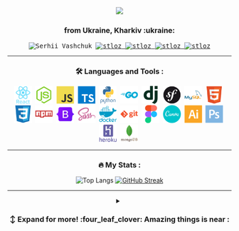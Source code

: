 <p align="center">
  <img src="https://capsule-render.vercel.app/api?type=waving&height=150&section=header&color=gradient&customColorList=6,7,8,8,8,8,8,8,8,8,10,17&text=Hi,%20there!&fontSize=60&animation=fadeIn&fontAlignY=30&desc=I’m%20Serhii,%20Full%20Stack%20Developer&descAlignY=80"/>
</p>
<h3 align="center">from Ukraine, Kharkiv  :ukraine: </h3>

<!--### <img src="https://raw.githubusercontent.com/zluvsand/zluvsand/master/wave.gif" height="25px" width="25px">I’m Serhii, Full Stack Developer <img src="https://media.giphy.com/media/WUlplcMpOCEmTGBtBW/giphy.gif" width="30"> from Ukraine, Kharkiv  :ukraine:
-->
<p align="center">
<kbd>
  <a>
    <img src="https://komarev.com/ghpvc/?username=Stloz&style=for-the-badge&color=007b1f&label=My+Profile+Views" alt="Serhii Vashchuk"/>
  </a>
<a href="https://t.me/maddad13" target="_blank">
  <img src="https://img.shields.io/badge/telegram-D14836?color=2CA5E0&style=for-the-badge&logo=telegram&logoColor=white" alt="stloz"/>
 </a>
 <a href="https://www.linkedin.com/in/stloz/" target="_blank">
  <img src="https://img.shields.io/badge/LinkedIn-0077B5?style=for-the-badge&logo=linkedin&logoColor=white" alt="stloz"/>
 </a>
  <a href="https://www.instagram.com/sergey.uarabey" target="_blank">
  <img src="https://img.shields.io/badge/Instagram-fe4164?style=for-the-badge&logo=instagram&logoColor=white" alt="stloz" />
 </a> 
  <a href="https://www.facebook.com/stloz.serg/" target="_blank">
  <img src="https://img.shields.io/badge/Facebook-20BEFF?&style=for-the-badge&logo=facebook&logoColor=white" alt="stloz"  />
  </a> 
</kbd>
</p>

---
<div align="center">

### :hammer_and_wrench: Languages and Tools :
<div>
  <img src="https://github.com/devicons/devicon/blob/master/icons/react/react-original-wordmark.svg" title="React" alt="React" width="40" height="40"/>&nbsp;
  <img src="https://raw.githubusercontent.com/devicons/devicon/55609aa5bd817ff167afce0d965585c92040787a/icons/nodejs/nodejs-original.svg" title="NodeJS" **alt="NodeJS" width="40" height="40"/>&nbsp;
  <img src="https://github.com/devicons/devicon/blob/master/icons/javascript/javascript-original.svg" title="JavaScript" alt="JavaScript" width="40" height="40"/>&nbsp;
  <img src="https://github.com/devicons/devicon/blob/master/icons/typescript/typescript-original.svg" title="TypeScript" **alt="TypeScript" width="40" height="40"/>&nbsp;
  <img src="https://github.com/devicons/devicon/blob/master/icons/python/python-original-wordmark.svg" title="Pyton" **alt="Pyton" width="40" height="40"/>&nbsp;
  <img src="https://github.com/devicons/devicon/blob/master/icons/go/go-original-wordmark.svg" title="Go" **alt="Go" width="40" height="40"/>&nbsp;
  <img src="https://github.com/devicons/devicon/blob/master/icons/django/django-plain.svg" title="Django" **alt="Django" width="40" height="40"/>&nbsp;
  <img src="https://github.com/devicons/devicon/blob/master/icons/symfony/symfony-original.svg" title="Symfony" **alt="Symfony" width="40" height="40"/>&nbsp;
  <img src="https://github.com/devicons/devicon/blob/master/icons/mysql/mysql-original-wordmark.svg" title="MySQL" **alt="MySQL" width="40" height="40"/>&nbsp;
  <img src="https://github.com/devicons/devicon/blob/master/icons/html5/html5-original.svg" title="HTML5" alt="HTML" width="40" height="40"/>&nbsp;
  <img src="https://github.com/devicons/devicon/blob/master/icons/css3/css3-original.svg"  title="CSS3" alt="CSS" width="40" height="40"/>&nbsp;
  <img src="https://github.com/devicons/devicon/blob/master/icons/npm/npm-original-wordmark.svg" title="NPM" **alt="NPM" width="40" height="40"/>&nbsp;
  <img src="https://github.com/devicons/devicon/blob/master/icons/bootstrap/bootstrap-original.svg" title="Bootstrap" alt="Bootstrap" width="40" height="40"/>&nbsp;
  <img src="https://github.com/devicons/devicon/blob/master/icons/sass/sass-original.svg" title="Sass" **alt="Sass" width="40" height="40"/>&nbsp;
  <img src="https://github.com/devicons/devicon/blob/master/icons/docker/docker-plain-wordmark.svg" title="Docker" **alt="Docker" width="40" height="40"/>&nbsp;
  <img src="https://github.com/devicons/devicon/blob/master/icons/git/git-plain-wordmark.svg" title="Git" **alt="Git" width="40" height="40"/>&nbsp;
  <img src="https://github.com/devicons/devicon/blob/master/icons/figma/figma-original.svg" title="Figma" **alt="Figma" width="40" height="40"/>&nbsp;
  <img src="https://github.com/devicons/devicon/blob/master/icons/canva/canva-original.svg" title="Canva" **alt="Canva" width="40" height="40"/>&nbsp;
  <img src="https://github.com/devicons/devicon/blob/master/icons/illustrator/illustrator-plain.svg" title="Adobe Illustrator" **alt="Adobe Illustrator" width="40" height="40"/>&nbsp;
  <img src="https://github.com/devicons/devicon/blob/master/icons/photoshop/photoshop-plain.svg" title="Adobe Photoshop" **alt="Adobe Photoshop" width="40" height="40"/>&nbsp;
  <img src="https://github.com/devicons/devicon/blob/master/icons/heroku/heroku-plain-wordmark.svg" title="Heroku" **alt="Heroku" width="40" height="40"/>&nbsp;
  <img src="https://github.com/devicons/devicon/blob/master/icons/mongodb/mongodb-original-wordmark.svg" title="Mongodb" **alt="Mongodb" width="40" height="40"/>&nbsp;
</div>

---

### :fire: My Stats :
![Top Langs](https://github-readme-stats.vercel.app/api/top-langs/?username=Stloz&layout=compact&theme=shadow_green&hide_border=true&text_color=fff)
[![GitHub Streak](https://streak-stats.demolab.com?user=Stloz&theme=shadow-green&hide_border=true&border_radius=20&fire=FF2A00&ring=FF8700&sideNums=D2D2D2&background=0E1116)](https://git.io/streak-stats)

---

<details>
   <summary><h3>↕️ Expand for more! :four_leaf_clover: Amazing things is near :</h3></summary>
<img src="https://media.giphy.com/media/v1.Y2lkPTc5MGI3NjExMTk3eThvdHNuM2RsZDYxOTJwY3J5NGxuZnh1bDMyd2Fub2Rvem1jMSZlcD12MV9pbnRlcm5hbF9naWZfYnlfaWQmY3Q9Zw/f3iwJFOVOwuy7K6FFw/giphy.gif" width="600"/>
<h4>Coming as soon as possible...</h4>

<!--
 <h2> 👨🏻‍💻 &nbsp;A Little Bit About Me and My Interests</h2>

```yaml
name: Serhii Vashchuk
located_in: Kharkiv, Ukraine
current_job: Full Stack Developer
education:
  [
    "Self-Taught Developer and Designer",
    "Master's in Electrical and Computer Engineering",
    "Bachelor's in Electronics and Communication",
  ]
company: itcprof.

fields_of_interests:
  [
    "Web Development",
    "Data Science",
    "Machine Learning",
    "UI/UX",
    "Game Development",
    "DevOps",
  ]
technical_background:
  [
    "DevOps Solutions Architect",
    "Intern - Data Science & Machine Learning in Python",
    "Intern - Internet Of Things",
    "Intern - VLSI and FPGA Implementation",
  ]
  
currently_learning: ["Docker, Kubernetes and React Native"]
hobbies: ["Gaming", "Cinema", "Art", "Comedy"]
```
-->

<!---
Stloz/Stloz is a ✨ special ✨ repository because its `README.md` (this file) appears on your GitHub profile.
You can click the Preview link to take a look at your changes.
--->
